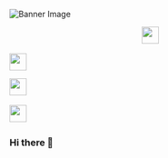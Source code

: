 ![Banner Image](https://firebasestorage.googleapis.com/v0/b/fon-stack.appspot.com/o/banner.jpg?alt=media&token=94775049-e92d-445a-8ebc-cf7c4bd6727f)
<p align='center'>
<a href="https://instagram.com/carlosfontest"><img height="30" src="https://firebasestorage.googleapis.com/v0/b/fon-stack.appspot.com/o/instagram.png?alt=media&token=b60e0ca9-8e99-4809-96b9-29fca551b1be"></a>&nbsp;&nbsp;
  
<a href="https://www.linkedin.com/in/carlosfontest/"><img height="30" src="https://firebasestorage.googleapis.com/v0/b/fon-stack.appspot.com/o/linkedin.png?alt=media&token=ad81847d-cdba-452d-af06-3a2cba759545"></a>

<a href="https://twitter.com/_fonstack"><img height="30" src="https://firebasestorage.googleapis.com/v0/b/fon-stack.appspot.com/o/twitter.png?alt=media&token=dd430f04-2334-4c5a-b247-52cb8b4fa038"></a>&nbsp;&nbsp;

<a href="https://fonstack.dev"><img height="30" src="https://firebasestorage.googleapis.com/v0/b/fon-stack.appspot.com/o/web.png?alt=media&token=85266614-f83d-49ad-a1f8-d4461c7c9e11"></a>&nbsp;&nbsp;
</p>

### Hi there 👋


<!--
**fonstack/fonstack** is a ✨ _special_ ✨ repository because its `README.md` (this file) appears on your GitHub profile.

Here are some ideas to get you started:

- 🔭 I’m currently working on ...
- 🌱 I’m currently learning ...
- 👯 I’m looking to collaborate on ...
- 🤔 I’m looking for help with ...
- 💬 Ask me about ...
- 📫 How to reach me: ...
- 😄 Pronouns: ...
- ⚡ Fun fact: ...
-->
